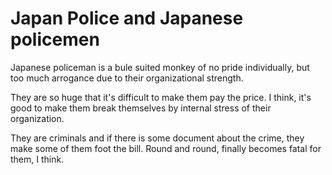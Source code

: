 # Japan Police and Japanese policemen

Japanese policeman is a bule suited monkey of no pride individually,
but too much arrogance due to their organizational strength.

They are so huge that it's difficult to make them pay the price.
I think, it's good to make them break themselves by internal stress 
of their organization.

They are criminals and if there is some document about the crime, 
they make some of them foot the bill.
Round and round, finally becomes fatal for them, I think.